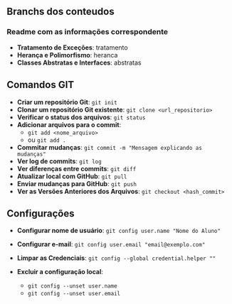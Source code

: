 ## Branchs dos conteudos

### Readme com as informações correspondente
- **Tratamento de Exceções**: tratamento
- **Herança e Polimorfismo**: heranca
- **Classes Abstratas e Interfaces**: abstratas

## Comandos GIT

- **Criar um repositório Git**: `git init`
- **Clonar um repositório Git existente**: `git clone <url_repositorio>`
- **Verificar o status dos arquivos**: `git status`
- **Adicionar arquivos para o commit**: 
  - `git add <nome_arquivo>` 
  - ou `git add .`
- **Commitar mudanças**: `git commit -m "Mensagem explicando as mudanças"`
- **Ver log de commits**: `git log`
- **Ver diferenças entre commits**: `git diff`
- **Atualizar local com GitHub**: `git pull`
- **Enviar mudanças para GitHub**: `git push`
- **Ver as Versões Anteriores dos Arquivos**: `git checkout <hash_commit>`

## Configurações

- **Configurar nome de usuário**: `git config user.name "Nome do Aluno"`
- **Configurar e-mail**: `git config user.email "email@exemplo.com"`
- **Limpar as Credenciais**: `git config --global credential.helper ""`

- **Excluir a configuração local**:
  - `git config --unset user.name`
  - `git config --unset user.email`
